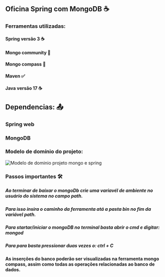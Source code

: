 ## Oficina Spring com MongoDB ☕ 

### Ferramentas utilizadas:

#### Spring versão 3 ☕
#### Mongo community 🍃
#### Mongo compass   🍃
#### Maven           ✅
#### Java versão 17  ☕

## Dependencias: 📤
### Spring web
### MongoDB

### Modelo de domínio do projeto:

![Modelo de dominio projeto mongo e spring](https://github.com/jailine-web/Spring-e-mongoDB/assets/67970128/6804d4d8-d21e-45ad-9223-094032bc9301)

### Passos importantes 🛠️

##### Ao terminar de baixar o mongoDb crie uma variavél de ambiente no usuário do sistema no campo path. 
##### Para isso insira o caminho da ferramenta atá a pasta bin no fim da variável path.

##### Para startar/iniciar o mongoDB no terminal basta abrir o cmd e digitar: mongod
##### Para para basta pressionar duas vezes o: ctrl + C

#### As inserções do banco poderão ser visualizadas na ferramenta mongo compass, assim como todas as operações relacionadas ao banco de dados.
